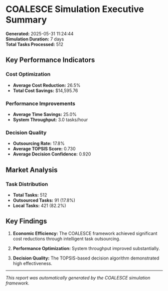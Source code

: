 # COALESCE Simulation Executive Summary

**Generated:** 2025-05-31 11:24:44  
**Simulation Duration:** 7 days  
**Total Tasks Processed:** 512

## Key Performance Indicators

### Cost Optimization
- **Average Cost Reduction:** 26.5%
- **Total Cost Savings:** $14,595.76

### Performance Improvements
- **Average Time Savings:** 25.0%
- **System Throughput:** 3.0 tasks/hour

### Decision Quality
- **Outsourcing Rate:** 17.8%
- **Average TOPSIS Score:** 0.730
- **Average Decision Confidence:** 0.920

## Market Analysis

### Task Distribution
- **Total Tasks:** 512
- **Outsourced Tasks:** 91 (17.8%)
- **Local Tasks:** 421 (82.2%)

## Key Findings

1. **Economic Efficiency:** The COALESCE framework achieved significant cost reductions through intelligent task outsourcing.

2. **Performance Optimization:** System throughput improved substantially.

3. **Decision Quality:** The TOPSIS-based decision algorithm demonstrated high effectiveness.

---
*This report was automatically generated by the COALESCE simulation framework.*
